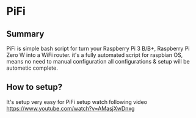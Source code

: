 # PiFi

## Summary

PiFi is simple bash script for turn your Raspberry Pi 3 B/B+, Raspberry Pi Zero W into a WiFi router. it's a fully automated script for raspbian OS, means no need to manual configuration all configurations & setup will be autometic complete.

## How to setup?

It's setup very easy for PiFi setup watch following video
https://www.youtube.com/watch?v=AMasjXwDnxg
